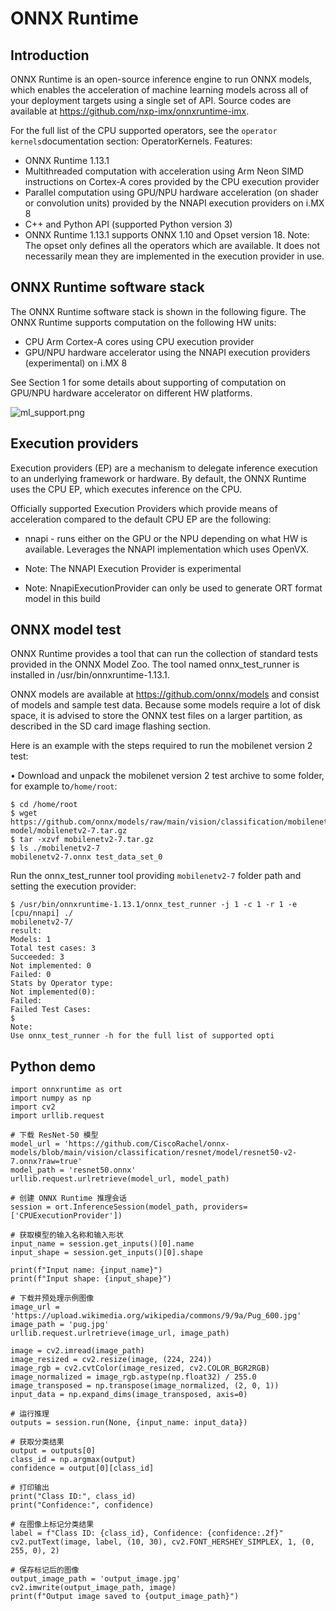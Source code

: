# ONNX Runtime
## Introduction
ONNX Runtime is an open-source inference engine to run ONNX models, which enables the acceleration of
machine learning models across all of your deployment targets using a single set of API. Source codes are
available at https://github.com/nxp-imx/onnxruntime-imx.

For the full list of the CPU supported operators, see the `operator kernels`documentation section:
OperatorKernels.
Features:
- ONNX Runtime 1.13.1
- Multithreaded computation with acceleration using Arm Neon SIMD instructions on Cortex-A cores provided
by the CPU execution provider
- Parallel computation using GPU/NPU hardware acceleration (on shader or convolution units) provided by the
NNAPI execution providers on i.MX 8
- C++ and Python API (supported Python version 3)
- ONNX Runtime 1.13.1 supports ONNX 1.10 and Opset version 18.
Note:
The opset only defines all the operators which are available. It does not necessarily mean they are
implemented in the execution provider in use. 

## ONNX Runtime software stack
The ONNX Runtime software stack is shown in the following figure. The ONNX Runtime supports computation
on the following HW units:
- CPU Arm Cortex-A cores using CPU execution provider
- GPU/NPU hardware accelerator using the NNAPI execution providers (experimental) on i.MX 8
  
See Section 1 for some details about supporting of computation on GPU/NPU hardware accelerator on different
HW platforms.

![ml_support.png](/img/pi-one/ml/onnx_software.png)


## Execution providers
Execution providers (EP) are a mechanism to delegate inference execution to an underlying framework or
hardware. By default, the ONNX Runtime uses the CPU EP, which executes inference on the CPU.

Officially supported Execution Providers which provide means of acceleration compared to the default CPU EP
are the following:
- nnapi - runs either on the GPU or the NPU depending on what HW is available. Leverages the NNAPI
implementation which uses OpenVX.

- Note: The NNAPI Execution Provider is experimental
- Note: NnapiExecutionProvider can only be used to generate ORT format model in this build 

## ONNX model test
ONNX Runtime provides a tool that can run the collection of standard tests provided in the ONNX Model Zoo.
The tool named onnx_test_runner is installed in /usr/bin/onnxruntime-1.13.1.

ONNX models are available at https://github.com/onnx/models and consist of models and sample test data.
Because some models require a lot of disk space, it is advised to store the ONNX test files on a larger partition,
as described in the SD card image flashing section.

Here is an example with the steps required to run the mobilenet version 2 test:

• Download and unpack the mobilenet version 2 test archive to some folder, for example to`/home/root`:
~~~
$ cd /home/root
$ wget https://github.com/onnx/models/raw/main/vision/classification/mobilenet/
model/mobilenetv2-7.tar.gz
$ tar -xzvf mobilenetv2-7.tar.gz
$ ls ./mobilenetv2-7
mobilenetv2-7.onnx test_data_set_0 
~~~
Run the onnx_test_runner tool providing `mobilenetv2-7` folder path and setting the execution provider:
~~~
$ /usr/bin/onnxruntime-1.13.1/onnx_test_runner -j 1 -c 1 -r 1 -e [cpu/nnapi] ./
mobilenetv2-7/
result:
Models: 1
Total test cases: 3
Succeeded: 3
Not implemented: 0
Failed: 0
Stats by Operator type:
Not implemented(0):
Failed:
Failed Test Cases:
$
Note:
Use onnx_test_runner -h for the full list of supported opti
~~~

## Python demo

~~~
import onnxruntime as ort
import numpy as np
import cv2
import urllib.request

# 下载 ResNet-50 模型
model_url = 'https://github.com/CiscoRachel/onnx-models/blob/main/vision/classification/resnet/model/resnet50-v2-7.onnx?raw=true'
model_path = 'resnet50.onnx'
urllib.request.urlretrieve(model_url, model_path)

# 创建 ONNX Runtime 推理会话
session = ort.InferenceSession(model_path, providers=['CPUExecutionProvider'])

# 获取模型的输入名称和输入形状
input_name = session.get_inputs()[0].name
input_shape = session.get_inputs()[0].shape

print(f"Input name: {input_name}")
print(f"Input shape: {input_shape}")

# 下载并预处理示例图像
image_url = 'https://upload.wikimedia.org/wikipedia/commons/9/9a/Pug_600.jpg'
image_path = 'pug.jpg'
urllib.request.urlretrieve(image_url, image_path)

image = cv2.imread(image_path)
image_resized = cv2.resize(image, (224, 224))
image_rgb = cv2.cvtColor(image_resized, cv2.COLOR_BGR2RGB)
image_normalized = image_rgb.astype(np.float32) / 255.0
image_transposed = np.transpose(image_normalized, (2, 0, 1))
input_data = np.expand_dims(image_transposed, axis=0)

# 运行推理
outputs = session.run(None, {input_name: input_data})

# 获取分类结果
output = outputs[0]
class_id = np.argmax(output)
confidence = output[0][class_id]

# 打印输出
print("Class ID:", class_id)
print("Confidence:", confidence)

# 在图像上标记分类结果
label = f"Class ID: {class_id}, Confidence: {confidence:.2f}"
cv2.putText(image, label, (10, 30), cv2.FONT_HERSHEY_SIMPLEX, 1, (0, 255, 0), 2)

# 保存标记后的图像
output_image_path = 'output_image.jpg'
cv2.imwrite(output_image_path, image)
print(f"Output image saved to {output_image_path}")

~~~


  